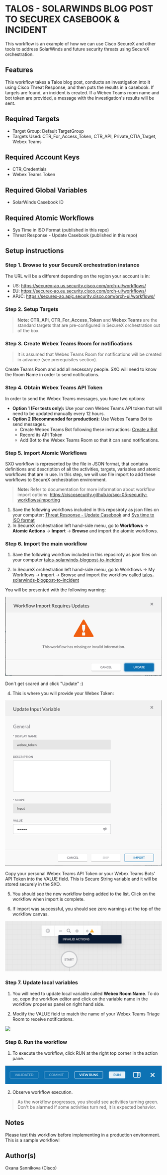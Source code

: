 # TALOS - SOLARWINDS BLOG POST TO SECUREX CASEBOOK & INCIDENT
This workflow is an example of how we can use Cisco SecureX and other tools to address SolarWinds and future security threats using SecureX orchestration.

## Features

This workflow takes a Talos blog post, conducts an investigation into it using Cisco Threat Response, and then puts the results in a casebook. If targets are found, an incident is created. If a Webex Teams room name and bot token are provided, a message with the investigation's results will be sent.

## Required Targets

* Target Group: Default TargetGroup
* Targets Used: CTR_For_Access_Token, CTR_API, Private_CTIA_Target, Webex Teams

## Required Account Keys
* CTR_Credentials
* Webex Teams Token

## Required Global Variables
* SolarWinds Casebook ID

## Required Atomic Workflows
* Sys Time in ISO Format (published in this repo)
* Threat Response - Update Casebook (published in this repo)

## Setup instructions

### Step 1. Browse to your SecureX orchestration instance

The URL will be a different depending on the region your account is in:
- US: https://securex-ao.us.security.cisco.com/orch-ui/workflows/
- EU: https://securex-ao.eu.security.cisco.com/orch-ui/workflows/
- APJC: https://securex-ao.apjc.security.cisco.com/orch-ui/workflows/

### Step 2. Setup Targets

> **Note:** **CTR_API**, **CTR_For_Access_Token** and **Webex Teams** are the standard targets that are pre-configured in SecureX orchestration out of the box.

### Step 3. Create Webex Teams Room for notifications

> It is assumed that Webex Teams Room for notifications will be created in advance (see prerequisites section).

Create Teams Room and add all necessary people. SXO will need to know the Room Name in order to send notifications.

### Step 4. Obtain Webex Teams API Token

In order to send the Webex Teams messages, you have two options:
  - **Option 1 (For tests only):** Use your own Webex Teams API token that will need to be updated manually every 12 hours.
  - **Option 2 (Recommended for production):** Use Webes Teams Bot to send messages.
      - Create Webex Teams Bot following these instructions: [Create a Bot](https://developer.webex.com/docs/bots)
      - Record its API Token
      - Add Bot to the Webex Teams Room so that it can send notifications.

### Step 5. Import Atomic Workflows

SXO workflow is represented by the file in JSON format, that contains definitions and description of all the activities, targets, variables and atomic workflows that are in use. In this step, we will use file import to add these workflows to SecureX orchestration environment.

> **Note:** Refer to documentation for more information about workflow import options: https://ciscosecurity.github.io/sxo-05-security-workflows/importing

1. Save the following workflows included in this reposiroty as json files on your computer: [Threat Response - Update Casebook](https://github.com/oxsannikova/sxo-solarwinds-blogpost-to-incident/blob/main/ThreatResponse-UpdateCasebook__definition_workflow_01KZ9WT3B47KT7c8MSYAvSw1lvTXdYqVSBV/definition_workflow_01KZ9WT3B47KT7c8MSYAvSw1lvTXdYqVSBV.json) and [Sys time to ISO format](https://github.com/oxsannikova/sxo-solarwinds-blogpost-to-incident/blob/main/sys-time-to-iso-format__definition_workflow_01JKYEUJWEVDG4IDBLpUhlliADd4SbrNwv2/definition_workflow_01JKYEUJWEVDG4IDBLpUhlliADd4SbrNwv2.json)
2. In SecureX orchestration left hand-side menu, go to **Workflows** -> **Atomic Actions** -> **Import** -> **Browse** and import the atomic workflows.

### Step 6. Import the main workflow

1. Save the following workflow included in this reposiroty as json files on your computer [talos-solarwinds-blogpost-to-incident](https://github.com/oxsannikova/sxo-solarwinds-blogpost-to-incident/blob/main/talos-solarwinds-blogpost-to-incident__definition_workflow_01KZ8MF3FCJ985zVbgULIwPFrSx9qslb5lx/definition_workflow_01KZ8MF3FCJ985zVbgULIwPFrSx9qslb5lx.json)

2. In SecureX orchestration left hand-side menu, go to Workflows -> My Workflows -> Import -> Browse and import the workflow called [talos-solarwinds-blogpost-to-incident](https://github.com/oxsannikova/sxo-solarwinds-blogpost-to-incident/blob/main/talos-solarwinds-blogpost-to-incident__definition_workflow_01KZ8MF3FCJ985zVbgULIwPFrSx9qslb5lx/definition_workflow_01KZ8MF3FCJ985zVbgULIwPFrSx9qslb5lx.json)

You will be presented with the following warning:

![](/assets/import_warning.png)

Don't get scared and click "Update" :)

4. This is where you will provide your Webex Token:

![](/assets/token_request.png)

Copy your personal Webex Teams API Token or your Webex Teams Bots' API Token into the VALUE field. This is Secure String variable and it will be stored securely in the SXO.

5. You should see the new workflow being added to the list. Click on the workflow when import is complete.

6. If import was successful, you should see zero warnings at the top of the workflow canvas.

![](/assets/inside_workflow.png)

### Step 7. Update local variables

1. You will need to update local variable called **Webex Room Name**. To do so, oepn the workflow editor and click on the variable name in the workflow properies panel on right hand side.

2. Modify the VALUE field to match the name of your Webex Teams Triage Room to receive notifications.

![](/assets/update_room_name.png)

### Step 8. Run the workflow

1. To execute the workflow, click RUN at the right top corner in the action pane.

![](/assets/action_pane.png)

2.  Observe workflow execution.

> As the workflow progresses, you should see activities turning green. Don't be alarmed if some activities turn red, it is expected behavior.

## Notes
Please test this workflow before implementing in a production environment. This is a sample workflow!

## Author(s)
Oxana Sannikova (Cisco)
